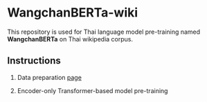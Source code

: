 # WangchanBERTa-wiki


This repository is used for Thai language model pre-training named __WangchanBERTa__ on Thai wikipedia corpus.

## Instructions

1. Data preparation [page](docs/1-thwiki_data_preparation.md)

2. Encoder-only Transformer-based model pre-training